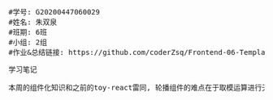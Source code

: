 <pre>
#学号: G20200447060029
#姓名: 朱双泉
#班期: 6班
#小组: 2组
#作业&总结链接: https://github.com/coderZsq/Frontend-06-Template/tree/main/Week%2014
</pre>



<pre>
学习笔记

本周的组件化知识和之前的toy-react雷同, 轮播组件的难点在于取模运算进行无限循环以及兼容点击事件后的transition的变换.

</pre>


